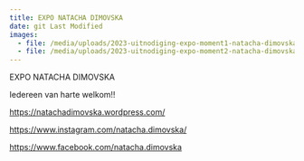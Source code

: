 ```yaml
---
title: EXPO NATACHA DIMOVSKA
date: git Last Modified
images:
  - file: /media/uploads/2023-uitnodiging-expo-moment1-natacha-dimovska.jpg
  - file: /media/uploads/2023-uitnodiging-expo-moment2-natacha-dimovska.jpg
---
```

E﻿XPO NATACHA DIMOVSKA

I﻿edereen van harte welkom!!

<https://natachadimovska.wordpress.com/>

<https://www.instagram.com/natacha.dimovska/>

<https://www.facebook.com/natacha.dimovska>[](https://www.facebook.com/BloemenOpJeWeg/about)